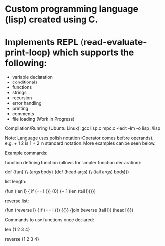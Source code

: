 # Custom programming language (lisp) created using C.
# Implements REPL (read-evaluate-print-loop) which supports the following:
  - variable declaration
  - conditionals
  - functions
  - strings
  - recursion
  - error handling
  - printing
  - comments
  - file loading (Work in Progress)
  
Compilation/Running (Ubuntu Linux):
  gcc lisp.c mpc.c  -ledit -lm -o lisp
  ./lisp
  
Note: Language uses polish notation (Operator comes before operands). 
e.g. + 1 2 is 1 + 2 in standard notation. More examples can be seen below.

 Example commands:
 
  function defining function (allows for simpler function declaration):
  
  def {fun} (\ {args body} {def (head args) (\ (tail args) body)})
  
  list length:
   
  (fun {len l} { if (== l {}) {0} {+ 1 (len (tail l))}})

  reverse list:
  
  (fun {reverse l} { if (== l {}) {{}} {join (reverse (tail l)) (head l)}})
    
  Commands to use functions once declared:
  
  len {1 2 3 4}
  
  reverse {1 2 3 4}
